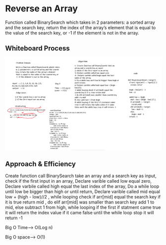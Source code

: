# Reverse an Array

 Function called BinarySearch which takes in 2 parameters: a sorted array and the search key, return the index of the array’s element that is equal to the value of the search key, or -1  if the element is not in the array.

## Whiteboard Process

![0](./array-binary-search.png)

## Approach & Efficiency
Create function call BinarySearch take an array and a search key as input, check if the first input in an array, Declare varible called low equal zero, Declare varbile called high equal the last index of the array, Do a while loop until low be bigger than high or until return, Declare varible called mid equal low + (high - low)//2 , while looping check if arr[mid] equal the search key if it is true return mid , do elif arr[mid] was smaller than search key 
add 1 to mid, else subtract 1 from high, while looping if the first if statment came true it will return the index value if it came false until the while loop stop it will return -1

Big O Time--> O(Log n)

Big O space--> O(1)
